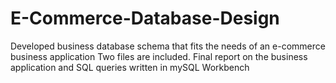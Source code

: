 # E-Commerce-Database-Design
Developed business database schema that fits the needs of an e-commerce business application
Two files are included. Final report on the business application and SQL queries written in mySQL Workbench

